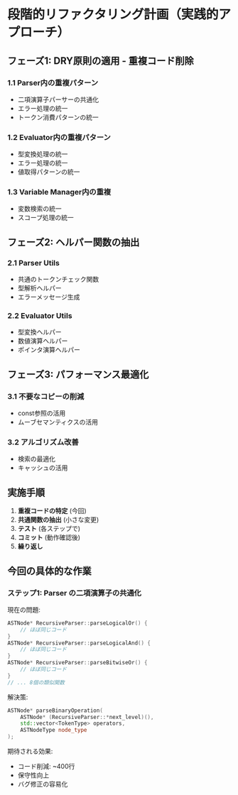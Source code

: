# 段階的リファクタリング計画（実践的アプローチ）

## フェーズ1: DRY原則の適用 - 重複コード削除

### 1.1 Parser内の重複パターン
- 二項演算子パーサーの共通化
- エラー処理の統一
- トークン消費パターンの統一

### 1.2 Evaluator内の重複パターン  
- 型変換処理の統一
- エラー処理の統一
- 値取得パターンの統一

### 1.3 Variable Manager内の重複
- 変数検索の統一
- スコープ処理の統一

## フェーズ2: ヘルパー関数の抽出

### 2.1 Parser Utils
- 共通のトークンチェック関数
- 型解析ヘルパー
- エラーメッセージ生成

### 2.2 Evaluator Utils
- 型変換ヘルパー
- 数値演算ヘルパー
- ポインタ演算ヘルパー

## フェーズ3: パフォーマンス最適化

### 3.1 不要なコピーの削減
- const参照の活用
- ムーブセマンティクスの活用

### 3.2 アルゴリズム改善
- 検索の最適化
- キャッシュの活用

## 実施手順

1. **重複コードの特定** (今回)
2. **共通関数の抽出** (小さな変更)
3. **テスト** (各ステップで)
4. **コミット** (動作確認後)
5. **繰り返し**

## 今回の具体的な作業

### ステップ1: Parser の二項演算子の共通化

現在の問題:
```cpp
ASTNode* RecursiveParser::parseLogicalOr() {
    // ほぼ同じコード
}
ASTNode* RecursiveParser::parseLogicalAnd() {
    // ほぼ同じコード  
}
ASTNode* RecursiveParser::parseBitwiseOr() {
    // ほぼ同じコード
}
// ... 8個の類似関数
```

解決策:
```cpp
ASTNode* parseBinaryOperation(
    ASTNode* (RecursiveParser::*next_level)(),
    std::vector<TokenType> operators,
    ASTNodeType node_type
);
```

期待される効果:
- コード削減: ~400行
- 保守性向上
- バグ修正の容易化
